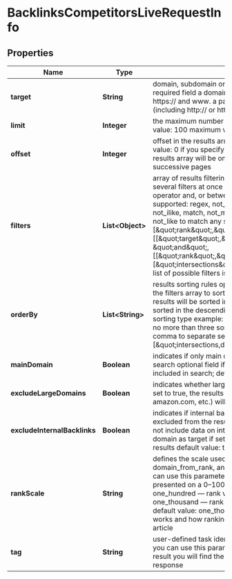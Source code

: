 

# BacklinksCompetitorsLiveRequestInfo


## Properties

| Name | Type | Description | Notes |
|------------ | ------------- | ------------- | -------------|
|**target** | **String** | domain, subdomain or webpage to get competitor domains for required field a domain or a subdomain should be specified without https:// and www. a page should be specified with absolute URL (including http:// or https://) |  [optional] |
|**limit** | **Integer** | the maximum number of returned domains optional field default value: 100 maximum value: 1000 |  [optional] |
|**offset** | **Integer** | offset in the results array of returned domains optional field default value: 0 if you specify the 10 value, the first ten domains in the results array will be omitted and the data will be provided for the successive pages |  [optional] |
|**filters** | **List&lt;Object&gt;** | array of results filtering parameters optional field you can add several filters at once (8 filters maximum) you should set a logical operator and, or between the conditions the following operators are supported: regex, not_regex, &#x3D;, &lt;&gt;, in, not_in, like, not_like, ilike, not_ilike, match, not_match you can use the % operator with like and not_like to match any string of zero or more characters example: [\&quot;rank\&quot;,\&quot;&gt;\&quot;,\&quot;100\&quot;] [[\&quot;target\&quot;,\&quot;like\&quot;,\&quot;%forbes%\&quot;], \&quot;and\&quot;, [[\&quot;rank\&quot;,\&quot;&gt;\&quot;,\&quot;100\&quot;],\&quot;or\&quot;,[\&quot;intersections\&quot;,\&quot;&gt;\&quot;,\&quot;5\&quot;]]] The full list of possible filters is available here. |  [optional] |
|**orderBy** | **List&lt;String&gt;** | results sorting rules optional field you can use the same values as in the filters array to sort the results possible sorting types: asc – results will be sorted in the ascending order desc – results will be sorted in the descending order you should use a comma to set up a sorting type example: [\&quot;rank,desc\&quot;] note that you can set no more than three sorting rules in a single request you should use a comma to separate several sorting rules example: [\&quot;intersections,desc\&quot;,\&quot;rank,asc\&quot;] |  [optional] |
|**mainDomain** | **Boolean** | indicates if only main domain of the target will be included in the search optional field if set to true, only the main domain will be included in search; default value: true |  [optional] |
|**excludeLargeDomains** | **Boolean** | indicates whether large domain will appear in results optional field if set to true, the results from the large domain (google.com, amazon.com, etc.) will be omitted; default value: true |  [optional] |
|**excludeInternalBacklinks** | **Boolean** | indicates if internal backlinks from subdomains to the target will be excluded from the results optional field if set to true, the results will not include data on internal backlinks from subdomains of the same domain as target if set to false, internal links will be included in the results default value: true |  [optional] |
|**rankScale** | **String** | defines the scale used for calculating and displaying the rank, domain_from_rank, and page_from_rank values optional field you can use this parameter to choose whether rank values are presented on a 0–100 or 0–1000 scale possible values: one_hundred — rank values are displayed on a 0–100 scale one_thousand — rank values are displayed on a 0–1000 scale default value: one_thousand learn more about how this parameter works and how ranking metrics are calculated in this Help Center article |  [optional] |
|**tag** | **String** | user-defined task identifier optional field the character limit is 255 you can use this parameter to identify the task and match it with the result you will find the specified tag value in the data object of the response |  [optional] |



